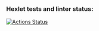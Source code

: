 ### Hexlet tests and linter status:
[![Actions Status](https://github.com/warmmark/frontend-project-44/actions/workflows/hexlet-check.yml/badge.svg)](https://github.com/warmmark/frontend-project-44/actions)